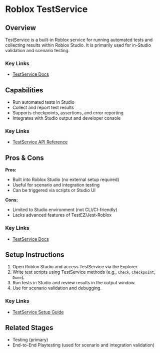 # Roblox TestService

## Overview
TestService is a built-in Roblox service for running automated tests and collecting results within Roblox Studio. It is primarily used for in-Studio validation and scenario testing.

### Key Links
- [TestService Docs](https://create.roblox.com/docs/reference/engine/classes/TestService)

## Capabilities
- Run automated tests in Studio
- Collect and report test results
- Supports checkpoints, assertions, and error reporting
- Integrates with Studio output and developer console

### Key Links
- [TestService API Reference](https://create.roblox.com/docs/reference/engine/classes/TestService)

## Pros & Cons
**Pros:**
- Built into Roblox Studio (no external setup required)
- Useful for scenario and integration testing
- Can be triggered via scripts or Studio UI

**Cons:**
- Limited to Studio environment (not CLI/CI-friendly)
- Lacks advanced features of TestEZ/Jest-Roblox

### Key Links
- [TestService Docs](https://create.roblox.com/docs/reference/engine/classes/TestService)

## Setup Instructions
1. Open Roblox Studio and access TestService via the Explorer.
2. Write test scripts using TestService methods (e.g., `Check`, `Checkpoint`, `Done`).
3. Run tests in Studio and review results in the output window.
4. Use for scenario validation and debugging.

### Key Links
- [TestService Setup Guide](https://create.roblox.com/docs/reference/engine/classes/TestService)

## Related Stages
- Testing (primary)
- End-to-End Playtesting (used for scenario and integration validation) 